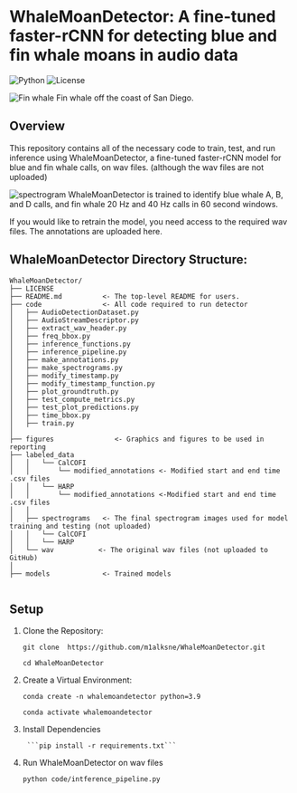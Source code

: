 # WhaleMoanDetector: A fine-tuned faster-rCNN for detecting blue and fin whale moans in audio data

![Python](https://img.shields.io/badge/python-3.9+-blue.svg)
![License](https://img.shields.io/badge/license-MIT-green)

![Fin whale](https://github.com/m1alksne/WhaleMoanDetector/blob/main/figures/fin_whale.JPG)
Fin whale off the coast of San Diego.

## Overview 

This repository contains all of the necessary code to train, test, and run inference using WhaleMoanDetector, a fine-tuned faster-rCNN model for blue and fin whale calls, on wav files. (although the wav files are not uploaded)

![spectrogram](https://github.com/m1alksne/WhaleMoanDetector/blob/main/figures/all_example.JPG)
WhaleMoanDetector is trained to identify blue whale A, B, and D calls, and fin whale 20 Hz and 40 Hz calls in 60 second windows. 

If you would like to retrain the model, you need access to the required wav files. The annotations are uploaded here. 

## WhaleMoanDetector Directory Structure: 

```
WhaleMoanDetector/
├── LICENSE
├── README.md          <- The top-level README for users.
├── code               <- All code required to run detector
│   ├── AudioDetectionDataset.py     
│   ├── AudioStreamDescriptor.py
│   ├── extract_wav_header.py
│   ├── freq_bbox.py
│   ├── inference_functions.py
│   ├── inference_pipeline.py
│   ├── make_annotations.py
│   ├── make_spectrograms.py
│   ├── modify_timestamp.py
│   ├── modify_timestamp_function.py
│   ├── plot_groundtruth.py
│   ├── test_compute_metrics.py
│   ├── test_plot_predictions.py
│   ├── time_bbox.py
│   ├── train.py
│
├── figures               <- Graphics and figures to be used in reporting
├── labeled_data
│   │	└── CalCOFI
│   │	    └── modified_annotations <- Modified start and end time .csv files 
│   │	└── HARP
│   │	    └── modified_annotations <-Modified start and end time .csv files 
│   │
│   ├── spectrograms   <- The final spectrogram images used for model training and testing (not uploaded)
│   │	└── CalCOFI 
│   │	└── HARP
│   └── wav           <- The original wav files (not uploaded to GitHub)
│
├── models             <- Trained models
   
```

## Setup

1. Clone the Repository:

	```git clone  https://github.com/m1alksne/WhaleMoanDetector.git```

	```cd WhaleMoanDetector```

2. Create a Virtual Environment:

	```conda create -n whalemoandetector python=3.9```

	```conda activate whalemoandetector```

3. Install Dependencies

        ```pip install -r requirements.txt``` 

4. Run WhaleMoanDetector on wav files

 	 ```python code/intference_pipeline.py```

